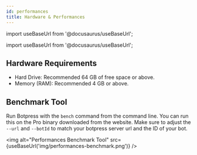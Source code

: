 ```yaml
---
id: performances
title: Hardware & Performances
---
```


import useBaseUrl from '@docusaurus/useBaseUrl';

import useBaseUrl from '@docusaurus/useBaseUrl';

## Hardware Requirements

- Hard Drive: Recommended 64 GB of free space or above.
- Memory (RAM): Recommended 4 GB or above.

## Benchmark Tool

Run Botpress with the `bench` command from the command line. You can run this on the Pro binary downloaded from the website. Make sure to adjust the `--url` and `--botId` to match your botpress server url and the ID of your bot.

<img alt="Performances Benchmark Tool" src={useBaseUrl('img/performances-benchmark.png')} />
